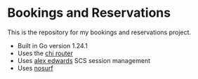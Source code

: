 # Bookings and Reservations

This is the repository for my bookings and reservations project.

- Built in Go version 1.24.1
- Uses the [chi router](https://github.com/go-chi/chi/v5)
- Uses [alex edwards](https://github.com/alexedwards/scs/v2) SCS session management
- Uses [nosurf](https://github.com/justinas/nosurf)